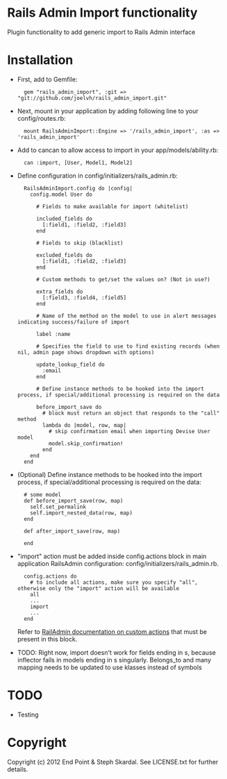 Rails Admin Import functionality
========

Plugin functionality to add generic import to Rails Admin interface

Installation
========

* First, add to Gemfile:
    
        gem "rails_admin_import", :git => "git://github.com/joelvh/rails_admin_import.git"

* Next, mount in your application by adding following line to your config/routes.rb:

        mount RailsAdminImport::Engine => '/rails_admin_import', :as => 'rails_admin_import'

* Add to cancan to allow access to import in your app/models/ability.rb:

        can :import, [User, Model1, Model2]

* Define configuration in config/initializers/rails_admin.rb:

        RailsAdminImport.config do |config| 
          config.model User do
          
            # Fields to make available for import (whitelist)
            
            included_fields do
              [:field1, :field2, :field3]
            end
            
            # Fields to skip (blacklist)
            
            excluded_fields do
              [:field1, :field2, :field3]
            end
            
            # Custom methods to get/set the values on? (Not in use?)
            
            extra_fields do
              [:field3, :field4, :field5]
            end
            
            # Name of the method on the model to use in alert messages indicating success/failure of import
            
            label :name
            
            # Specifies the field to use to find existing records (when nil, admin page shows dropdown with options)
            
            update_lookup_field do
              :email
            end
            
            # Define instance methods to be hooked into the import process, if special/additional processing is required on the data
            
            before_import_save do
              # block must return an object that responds to the "call" method
              lambda do |model, row, map|
                # skip confirmation email when importing Devise User model
                model.skip_confirmation!
              end
          end
        end

* (Optional) Define instance methods to be hooked into the import process, if special/additional processing is required on the data:

        # some model
        def before_import_save(row, map)
          self.set_permalink
          self.import_nested_data(row, map)
        end

        def after_import_save(row, map)
          
        end

* "import" action must be added inside config.actions block in main application RailsAdmin configuration: config/initializers/rails_admin.rb.

        config.actions do
          # to include all actions, make sure you specify "all", otherwise only the "import" action will be available
          all
          ...
          import
          ...
        end

  Refer to [RailAdmin documentation on custom actions](https://github.com/sferik/rails_admin/wiki/Actions) that must be present in this block.


* TODO: Right now, import doesn't work for fields ending in s, because inflector fails in models ending in s singularly. Belongs_to and many
  mapping needs to be updated to use klasses instead of symbols

TODO
========

* Testing

Copyright
========

Copyright (c) 2012 End Point & Steph Skardal. See LICENSE.txt for further details.
